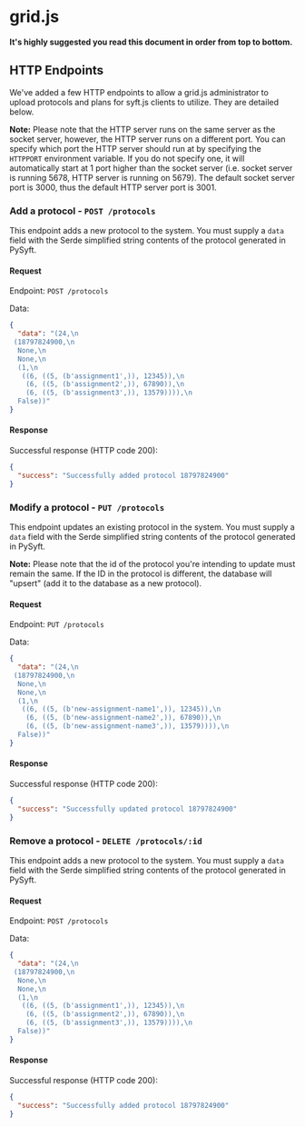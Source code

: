 # grid.js

**It's highly suggested you read this document in order from top to bottom.**

## HTTP Endpoints

We've added a few HTTP endpoints to allow a grid.js administrator to upload protocols and plans for syft.js clients to utilize. They are detailed below.

**Note:** Please note that the HTTP server runs on the same server as the socket server, however, the HTTP server runs on a different port. You can specify which port the HTTP server should run at by specifying the `HTTPPORT` environment variable. If you do not specify one, it will automatically start at 1 port higher than the socket server (i.e. socket server is running 5678, HTTP server is running on 5679). The default socket server port is 3000, thus the default HTTP server port is 3001.

### Add a protocol - `POST /protocols`

This endpoint adds a new protocol to the system. You must supply a `data` field with the Serde simplified string contents of the protocol generated in PySyft.

#### Request

Endpoint: `POST /protocols`

Data:

```json
{
  "data": "(24,\n
 (18797824900,\n
  None,\n
  None,\n
  (1,\n
   ((6, ((5, (b'assignment1',)), 12345)),\n
    (6, ((5, (b'assignment2',)), 67890)),\n
    (6, ((5, (b'assignment3',)), 13579)))),\n
  False))"
}
```

#### Response

Successful response (HTTP code 200):

```json
{
  "success": "Successfully added protocol 18797824900"
}
```

### Modify a protocol - `PUT /protocols`

This endpoint updates an existing protocol in the system. You must supply a `data` field with the Serde simplified string contents of the protocol generated in PySyft.

**Note:** Please note that the id of the protocol you're intending to update must remain the same. If the ID in the protocol is different, the database will "upsert" (add it to the database as a new protocol).

#### Request

Endpoint: `PUT /protocols`

Data:

```json
{
  "data": "(24,\n
 (18797824900,\n
  None,\n
  None,\n
  (1,\n
   ((6, ((5, (b'new-assignment-name1',)), 12345)),\n
    (6, ((5, (b'new-assignment-name2',)), 67890)),\n
    (6, ((5, (b'new-assignment-name3',)), 13579)))),\n
  False))"
}
```

#### Response

Successful response (HTTP code 200):

```json
{
  "success": "Successfully updated protocol 18797824900"
}
```

### Remove a protocol - `DELETE /protocols/:id`

This endpoint adds a new protocol to the system. You must supply a `data` field with the Serde simplified string contents of the protocol generated in PySyft.

#### Request

Endpoint: `POST /protocols`

Data:

```json
{
  "data": "(24,\n
 (18797824900,\n
  None,\n
  None,\n
  (1,\n
   ((6, ((5, (b'assignment1',)), 12345)),\n
    (6, ((5, (b'assignment2',)), 67890)),\n
    (6, ((5, (b'assignment3',)), 13579)))),\n
  False))"
}
```

#### Response

Successful response (HTTP code 200):

```json
{
  "success": "Successfully added protocol 18797824900"
}
```
